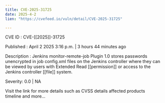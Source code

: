```yaml
---
title: CVE-2025-31725
date: 2025-4-2
lien: "https://cvefeed.io/vuln/detail/CVE-2025-31725"

---
```


CVE ID : CVE-[[2025]]-31725

Published :  April 2
2025
3:16 p.m. | 3 hours
44 minutes ago

Description : Jenkins monitor-remote-job Plugin 1.0 stores passwords unencrypted in job config.xml files on the Jenkins controller where they can be viewed by users with Extended Read  [[permission]]
or access to the Jenkins controller  [[file]] system.

Severity: 0.0 | NA

Visit the link for more details
such as CVSS details
affected products
timeline
and more...
